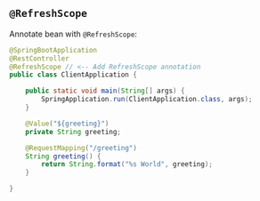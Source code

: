## `@RefreshScope`

Annotate bean with `@RefreshScope`:
```java
@SpringBootApplication
@RestController
@RefreshScope // <-- Add RefreshScope annotation
public class ClientApplication {

	public static void main(String[] args) {
		SpringApplication.run(ClientApplication.class, args);
	}

	@Value("${greeting}")
	private String greeting;

	@RequestMapping("/greeting")
	String greeting() {
		return String.format("%s World", greeting);
	}

}
```
